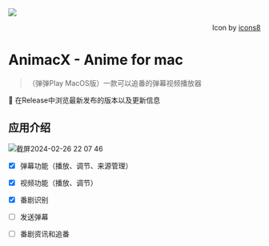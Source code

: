 <img src="https://github.com/AnimacX/AnimacX/assets/55338151/d1b7a496-5426-46b3-9166-81faf2a5a83a" align="center" />
<p align="right">Icon by <a href="https://www.icons8.com">icons8</a></p>

# AnimacX - Anime for mac

>（弹弹Play MacOS版）一款可以追番的弹幕视频播放器

🚀 在Release中浏览最新发布的版本以及更新信息

## 应用介绍

![截屏2024-02-26 22 07 46](https://github.com/AnimacX/AnimacX/assets/55338151/679848d7-d790-4c9b-827e-00fb4df83bcc)

- [x] 弹幕功能（播放、调节、来源管理）
- [x] 视频功能（播放、调节）
- [x] 番剧识别
- [ ] 发送弹幕
- [ ] 番剧资讯和追番 



